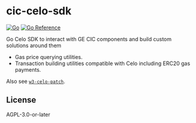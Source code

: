 # cic-celo-sdk
[![Go](https://github.com/grassrootseconomics/cic-celo-sdk/actions/workflows/go.yml/badge.svg)](https://github.com/grassrootseconomics/cic-celo-sdk/actions/workflows/go.yml)
[![Go Reference](https://pkg.go.dev/badge/github.com/grassrootseconomics/cic-celo-sdk.svg)](https://pkg.go.dev/github.com/grassrootseconomics/cic-celo-sdk)


Go Celo SDK to interact with GE CIC components and build custom solutions around them

- Gas price querying utilities.
- Transaction building utilities compatible with Celo including ERC20 gas payments.

Also see [`w3-celo-patch`](https://github.com/grassrootseconomics/w3-celo-patch).

## License

AGPL-3.0-or-later